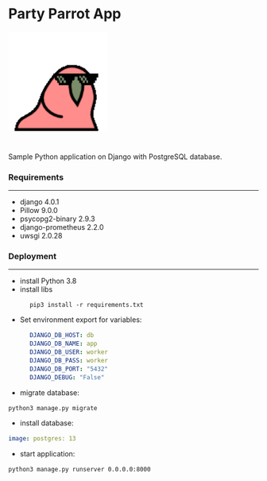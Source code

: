<h1>Party Parrot App</h1>

<img src='media/images/party-parrot.gif' alt='parrot' height="200" width="200">
<br>
<br>
<h3></h3>

Sample Python application on Django with PostgreSQL database.

<h3>Requirements</h3>

____


- django 4.0.1
- Pillow 9.0.0
- psycopg2-binary 2.9.3
- django-prometheus 2.2.0
- uwsgi 2.0.28

<h3>Deployment</h3>

____



- install Python 3.8
- install libs 
```shell
      pip3 install -r requirements.txt
```

* Set environment export for variables:
```yaml
      DJANGO_DB_HOST: db
      DJANGO_DB_NAME: app
      DJANGO_DB_USER: worker
      DJANGO_DB_PASS: worker
      DJANGO_DB_PORT: "5432"
      DJANGO_DEBUG: "False"
```

* migrate database:
```shell
python3 manage.py migrate
```

* install database:
```yaml
image: postgres: 13
```

* start application:
```shell
python3 manage.py runserver 0.0.0.0:8000
```
